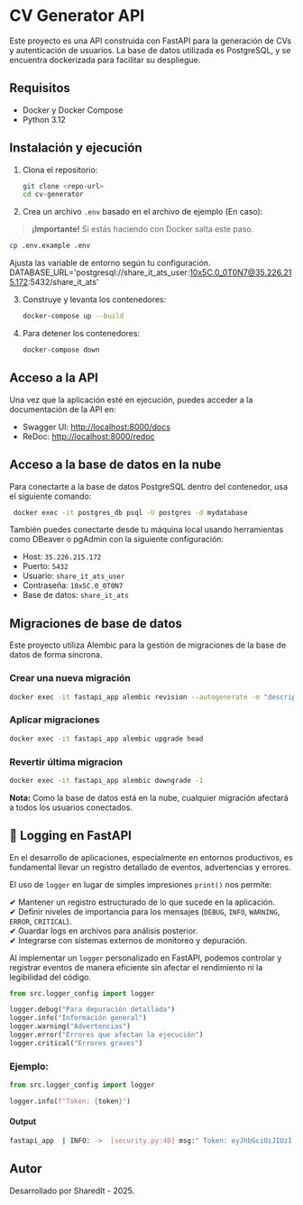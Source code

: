 # CV Generator API

Este proyecto es una API construida con FastAPI para la generación de CVs y autenticación de usuarios. La base de datos utilizada es PostgreSQL, y se encuentra dockerizada para facilitar su despliegue.

## Requisitos

- Docker y Docker Compose
- Python 3.12

## Instalación y ejecución

1. Clona el repositorio:

   ```bash
   git clone <repo-url>
   cd cv-generator
   ```

2. Crea un archivo `.env` basado en el archivo de ejemplo (En caso):
> **¡Importante!** Si estás haciendo con Docker salta este paso.

   ```bash
   cp .env.example .env
   ```

   Ajusta las variable de entorno según tu configuración.
   DATABASE_URL='postgresql://share_it_ats_user:10x5C.0_0T0N7@35.226.215.172:5432/share_it_ats'

3. Construye y levanta los contenedores:

   ```bash
   docker-compose up --build
   ```

4. Para detener los contenedores:
   ```bash
   docker-compose down
   ```

## Acceso a la API

Una vez que la aplicación esté en ejecución, puedes acceder a la documentación de la API en:

- Swagger UI: [http://localhost:8000/docs](http://localhost:8000/docs)
- ReDoc: [http://localhost:8000/redoc](http://localhost:8000/redoc)

## Acceso a la base de datos en la nube

Para conectarte a la base de datos PostgreSQL dentro del contenedor, usa el siguiente comando:

```bash
 docker exec -it postgres_db psql -U postgres -d mydatabase
```

También puedes conectarte desde tu máquina local usando herramientas como DBeaver o pgAdmin con la siguiente configuración:

- Host: `35.226.215.172`
- Puerto: `5432`
- Usuario: `share_it_ats_user`
- Contraseña: `10x5C.0_0T0N7`
- Base de datos: `share_it_ats`
  

## Migraciones de base de datos

Este proyecto utiliza Alembic para la gestión de migraciones de la base de datos de forma síncrona.

### Crear una nueva migración

```bash
docker exec -it fastapi_app alembic revision --autogenerate -m "descripcion de la migracion"
```

### Aplicar migraciones

```bash
docker exec -it fastapi_app alembic upgrade head
```

### Revertir última migracion

```bash
docker exec -it fastapi_app alembic downgrade -1
```

**Nota:** Como la base de datos está en la nube, cualquier migración afectará a todos los usuarios conectados.

## 📌 Logging en FastAPI

En el desarrollo de aplicaciones, especialmente en entornos productivos, es fundamental llevar un registro detallado de eventos, advertencias y errores.  

El uso de `logger` en lugar de simples impresiones `print()` nos permite:

✔ Mantener un registro estructurado de lo que sucede en la aplicación.  
✔ Definir niveles de importancia para los mensajes (`DEBUG`, `INFO`, `WARNING`, `ERROR`, `CRITICAL`).  
✔ Guardar logs en archivos para análisis posterior.  
✔ Integrarse con sistemas externos de monitoreo y depuración.  

Al implementar un `logger` personalizado en FastAPI, podemos controlar y registrar eventos de manera eficiente sin afectar el rendimiento ni la legibilidad del código.  


```python
from src.logger_config import logger

logger.debug("Para depuración detallada")
logger.info("Información general")
logger.warning("Advertencias") 
logger.error("Errores que afectan la ejecución")
logger.critical("Errores graves")
```

### Ejemplo:

```python
from src.logger_config import logger

logger.info(f"Token: {token}")
```

#### Output
```bash
fastapi_app  | INFO: ->  [security.py:40] msg:" Token: eyJhbGciOiJIUzI... " 23:23:45
```

## Autor

Desarrollado por SharedIt - 2025.
